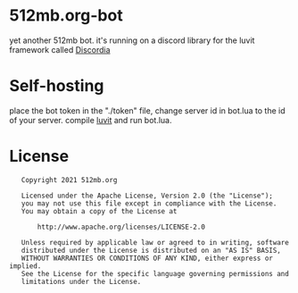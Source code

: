 # 512mb.org-bot
yet another 512mb bot. it's running on a discord library for the luvit framework called [Discordia](https://github.com/SinisterRectus/discordia)

# Self-hosting 
place the bot token in the "./token" file, change server id in bot.lua to the id of your server.
compile [luvit](https://luvit.io) and run bot.lua. 

# License 
```
   Copyright 2021 512mb.org

   Licensed under the Apache License, Version 2.0 (the "License");
   you may not use this file except in compliance with the License.
   You may obtain a copy of the License at

       http://www.apache.org/licenses/LICENSE-2.0

   Unless required by applicable law or agreed to in writing, software
   distributed under the License is distributed on an "AS IS" BASIS,
   WITHOUT WARRANTIES OR CONDITIONS OF ANY KIND, either express or implied.
   See the License for the specific language governing permissions and
   limitations under the License.
```
